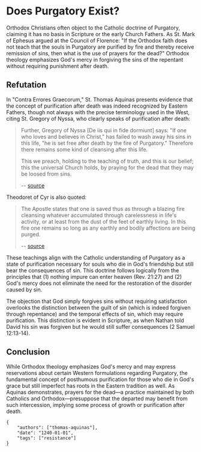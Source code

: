 # Does Purgatory Exist?

Orthodox Christians often object to the Catholic doctrine of Purgatory, claiming 
it has no basis in Scripture or the early Church Fathers. As St. Mark of Ephesus 
argued at the Council of Florence: "If the Orthodox faith does not teach that the 
souls in Purgatory are purified by fire and thereby receive remission of sins, 
then what is the use of prayers for the dead?" Orthodox theology emphasizes God's 
mercy in forgiving the sins of the repentant without requiring punishment after death.

## Refutation

In "Contra Errores Graecorum," St. Thomas Aquinas presents evidence that the 
concept of purification after death was indeed recognized by Eastern Fathers, 
though not always with the precise terminology used in the West, citing St. 
Gregory of Nyssa, who clearly speaks of purification after death:

> Further, Gregory of Nyssa [De iis qui in fide dormiunt] says: "If one who 
> loves and believes in Christ," has failed to wash away his sins in this life, 
> "he is set free after death by the fire of Purgatory." Therefore there 
> remains some kind of cleansing after this life.
> 
> This we preach, holding to the teaching of truth, and this is our belief; 
> this the universal Church holds, by praying for the dead that they may be 
> loosed from sins.
>
> -- [source]()

Theodoret of Cyr is also quoted:

> The Apostle states that one is saved thus as through a blazing fire 
> cleansing whatever accumulated through carelessness in life's activity, 
> or at least from the dust of the feet of earthly living. In this fire 
> one remains so long as any earthly and bodily affections are being purged.
>
> -- [source]()

These teachings align with the Catholic understanding of Purgatory as a state 
of purification necessary for souls who die in God's friendship but still bear 
the consequences of sin. This doctrine follows logically from the principles that 
(1) nothing impure can enter heaven (Rev. 21:27) and (2) God's mercy does not 
eliminate the need for the restoration of the disorder caused by sin.

The objection that God simply forgives sins without requiring satisfaction overlooks 
the distinction between the guilt of sin (which is indeed forgiven through repentance) 
and the temporal effects of sin, which may require purification. This distinction is 
evident in Scripture, as when Nathan told David his sin was forgiven but he would 
still suffer consequences (2 Samuel 12:13-14).

## Conclusion

While Orthodox theology emphasizes God's mercy and may express reservations about 
certain Western formulations regarding Purgatory, the fundamental concept of posthumous 
purification for those who die in God's grace but still imperfect has roots in the Eastern 
tradition as well. As Aquinas demonstrates, prayers for the dead—a practice maintained 
by both Catholics and Orthodox—presuppose that the departed may benefit from such 
intercession, implying some process of growth or purification after death.

```
{
    "authors": ["thomas-aquinas"],
    "date": "1240-01-01",
    "tags": ["resistance"]
}
```
